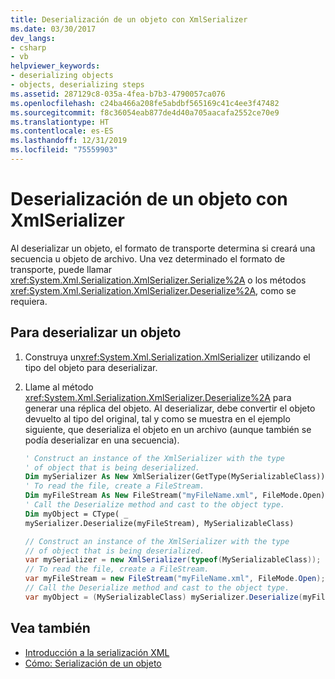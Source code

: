 ```yaml
---
title: Deserialización de un objeto con XmlSerializer
ms.date: 03/30/2017
dev_langs:
- csharp
- vb
helpviewer_keywords:
- deserializing objects
- objects, deserializing steps
ms.assetid: 287129c8-035a-4fea-b7b3-4790057ca076
ms.openlocfilehash: c24ba466a208fe5abdbf565169c41c4ee3f47482
ms.sourcegitcommit: f8c36054eab877de4d40a705aacafa2552ce70e9
ms.translationtype: HT
ms.contentlocale: es-ES
ms.lasthandoff: 12/31/2019
ms.locfileid: "75559903"
---
```

# <a name="how-to-deserialize-an-object-using-xmlserializer"></a>Deserialización de un objeto con XmlSerializer

Al deserializar un objeto, el formato de transporte determina si creará una secuencia u objeto de archivo. Una vez determinado el formato de transporte, puede llamar <xref:System.Xml.Serialization.XmlSerializer.Serialize%2A> o los métodos <xref:System.Xml.Serialization.XmlSerializer.Deserialize%2A>, como se requiera.

## <a name="to-deserialize-an-object"></a>Para deserializar un objeto

1. Construya un<xref:System.Xml.Serialization.XmlSerializer> utilizando el tipo del objeto para deserializar.

1. Llame al método <xref:System.Xml.Serialization.XmlSerializer.Deserialize%2A> para generar una réplica del objeto. Al deserializar, debe convertir el objeto devuelto al tipo del original, tal y como se muestra en el ejemplo siguiente, que deserializa el objeto en un archivo (aunque también se podía deserializar en una secuencia).

    ```vb
    ' Construct an instance of the XmlSerializer with the type
    ' of object that is being deserialized.
    Dim mySerializer As New XmlSerializer(GetType(MySerializableClass))
    ' To read the file, create a FileStream.
    Dim myFileStream As New FileStream("myFileName.xml", FileMode.Open)
    ' Call the Deserialize method and cast to the object type.
    Dim myObject = CType( _
    mySerializer.Deserialize(myFileStream), MySerializableClass)
    ```

    ```csharp
    // Construct an instance of the XmlSerializer with the type
    // of object that is being deserialized.
    var mySerializer = new XmlSerializer(typeof(MySerializableClass));
    // To read the file, create a FileStream.
    var myFileStream = new FileStream("myFileName.xml", FileMode.Open);
    // Call the Deserialize method and cast to the object type.
    var myObject = (MySerializableClass) mySerializer.Deserialize(myFileStream)
    ```

## <a name="see-also"></a>Vea también

- [Introducción a la serialización XML](introducing-xml-serialization.md)
- [Cómo: Serialización de un objeto](how-to-serialize-an-object.md)
